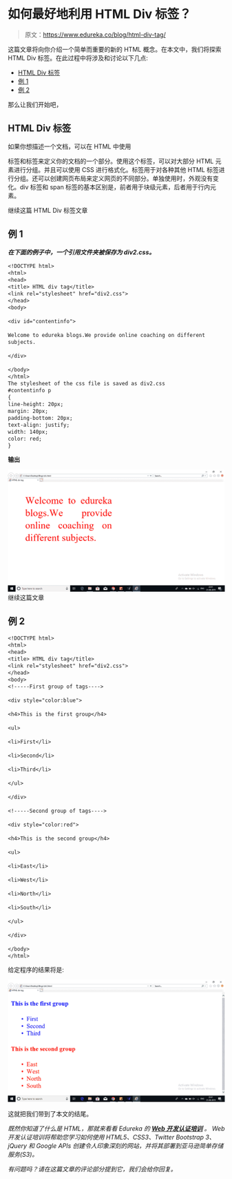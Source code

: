 # 如何最好地利用 HTML Div 标签？

> 原文：<https://www.edureka.co/blog/html-div-tag/>

这篇文章将向你介绍一个简单而重要的新的 HTML 概念。在本文中，我们将探索 HTML Div 标签。在此过程中将涉及和讨论以下几点:

*   [HTML Div 标签](#HTMLDivTag)
*   [例 1](#Example1)
*   [例 2](#Example2)

那么让我们开始吧，

## **HTML Div 标签**

如果你想描述一个文档，可以在 HTML 中使用

标签和标签来定义你的文档的一个部分。使用这个标签，可以对大部分 HTML 元素进行分组。并且可以使用 CSS 进行格式化。标签用于对各种其他 HTML 标签进行分组。还可以创建网页布局来定义网页的不同部分。单独使用时，外观没有变化。div 标签和 span 标签的基本区别是，前者用于块级元素，后者用于行内元素。

继续这篇 HTML Div 标签文章

## **例 1**

***在下面的例子中，一个引用文件夹被保存为 div2.css。***

```
<!DOCTYPE html>
<html>
<head>
<title> HTML div tag</title>
<link rel="stylesheet" href="div2.css">
</head>
<body>

<div id="contentinfo">

Welcome to edureka blogs.We provide online coaching on different subjects.

</div>

</body>
</html>
The stylesheet of the css file is saved as div2.css
#contentinfo p
{
line-height: 20px;
margin: 20px;
padding-bottom: 20px;
text-align: justify;
width: 140px;
color: red;
}

```

**输出**

![Output - Div Tag - Edureka](img/e583061ac0937d9dd49eb3481db85fed.png) 继续这篇文章

## **例 2**

```
<!DOCTYPE html>
<html>
<head>
<title> HTML div tag</title>
<link rel="stylesheet" href="div2.css">
</head>
<body>
<!-----First group of tags---->

<div style="color:blue">

<h4>This is the first group</h4>

<ul>

<li>First</li>

<li>Second</li>

<li>Third</li>

</ul>

</div>

<!-----Second group of tags---->

<div style="color:red">

<h4>This is the second group</h4>

<ul>

<li>East</li>

<li>West</li>

<li>North</li>

<li>South</li>

</ul>

</div>

</body>
</html>

```

给定程序的结果将是:

![Output - HTML Div Tag - Edureka](img/c0e458effb69261eb2b603f8486e1917.png)

这就把我们带到了本文的结尾。

*既然你知道了什么是 HTML，那就来看看 Edureka 的 **[Web 开发认证培训](https://www.edureka.co/complete-web-developer)** 。* *Web 开发认证培训将帮助您学习如何使用 HTML5、CSS3、Twitter Bootstrap 3、jQuery 和 Google APIs 创建令人印象深刻的网站，并将其部署到亚马逊简单存储服务(S3)。*

*有问题吗？请在这篇文章的评论部分提到它，我们会给你回复。*